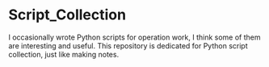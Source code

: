 # Script_Collection

I occasionally wrote Python scripts for operation work, I think some of them are interesting and useful.
This repository is dedicated for Python script collection, just like making notes.
